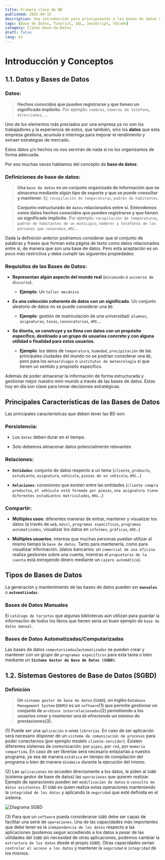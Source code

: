 ```yaml
---
title: Primera clase de BD
published: 2025-09-15
description: Una introducción para principiantes a las bases de datos SQL.
tags: [Base de Datos, Tutorial, SQL, JavaScript, VSCode]
category: Clases-Base-de-Datos
draft: false
lang: es
---
```


# Introducción y Conceptos

## 1.1. Datos y Bases de Datos

### Datos:

> **Hechos conocidos que pueden registrarse y que tienen un significado implícito.**
> Por ejemplo: `nombres`, `números de teléfono`, `direcciones`, ...

Uno de los elementos más preciados por una empresa ya no son los trabajadores y la experiencia de estos, que también, sino los **datos** que esta empresa gestiona, acumula e interroga para mejorar el rendimiento y extraer estrategias de mercado.

Estos datos y/o hechos no nos servirán de nada si no los organizamos de forma adecuada.

Por eso muchas veces hablamos del concepto de **base de datos**:

### Definiciones de base de datos:

> **Una `base de datos` es un conjunto organizado de información que se almacena mediante algún tipo de soporte y que se puede consultar y mantener.**
> Ej: `recopilación de temperaturas`, `padrón de habitantes`.

> **Conjunto estructurado de `datos` relacionados entre sí. Entendemos como datos hechos conocidos que pueden registrarse y que tienen un significado implícito.**
> Por ejemplo: `recopilación de temperaturas`, `padrón de habitantes de un municipio`, `nombres y teléfonos de las personas que conocemos`, etc...

Dada la definición anterior podríamos considerar que el conjunto de palabras y frases que forman esta página de texto como datos relacionados entre sí, de manera que son una base de datos. Pero esta aceptación es un poco más restrictiva y debe cumplir las siguientes propiedades:

### Requisitos de las Bases de Datos:

- **Representan algún aspecto del mundo real** (`minimundo` o `universo de discurso`).
  - **Ejemplo**: Un `taller mecánico`

- **Es una colección coherente de datos con un significado**. Un conjunto aleatorio de datos no se puede considerar una `BD`.
  - **Ejemplo**: gestión de matriculación de una universidad: `alumnos`, `asignaturas`, `tasas`, `convocatorias`, etc...

- **Se diseña, se construye y se llena con datos con un propósito específico, destinado a un grupo de usuarios concreto y con alguna utilidad o finalidad para estos usuarios.**
  - **Ejemplo**: los datos de `temperatura`, `humedad`, `precipitación` de las principales ciudades del mundo no se podrían considerar una `BD`, pero para los `meteorólogos` o `institutos de meteorología` sí que tienen un sentido y propósito específico.

Además de poder almacenar la información de forma estructurada y gestionar mejor nuestro mini-mundo a través de las bases de datos. Estas hoy en día son clave para tomar decisiones estratégicas.

## Principales Características de las Bases de Datos

Las principales características que deben tener las BD son:

### Persistencia:

- Los `datos` deben durar en el tiempo.

- Solo debemos almacenar datos potencialmente relevantes

### Relaciones:

- **`Entidades`**: conjunto de datos respecto a un tema (`cliente`, `producto`, `estudiante`, `asignatura`, `vehículo`, `piezas de un vehículo`, etc...)

- **`Relaciones`**: conexiones que existen entre las entidades (`cliente compra productos`, `el vehículo está formado por piezas`, `una asignatura tiene diferentes estudiantes matriculados`, etc...)

### Compartir:

- **Múltiples usos**: diferentes maneras de entrar, mantener y visualizar los datos (a través de `web`, `móvil`, `programas específicos`, `programas automatizados`, visualizar los datos en `informes`, `gráficas`, etc..)

- **Múltiples usuarios**: interesa que muchas personas puedan utilizar al mismo tiempo la `base de datos`. Tanto para mantenerla, como para visualizar información. (datos bancarios: un `comercial de una oficina` realiza gestiones sobre una cuenta, mientras el `propietario de la cuenta` está extrayendo dinero mediante un `cajero automático`).

## Tipos de Bases de Datos

La generación y mantenimiento de las bases de datos pueden ser **`manuales`** o **`automatizadas`**.

### Bases de Datos Manuales

El `catálogo de tarjetas` que algunas bibliotecas aún utilizan para guardar la información de todos los libros que tienen sería un buen ejemplo de `base de datos manual`.

### Bases de Datos Automatizadas/Computarizadas

Las bases de datos `computarizadas`/`automatizadas` se pueden crear y mantener con un grupo de `programas específicos` para esta tarea o bien mediante un **`Sistema Gestor de Base de Datos (SGBD)`**.

## 1.2. Sistemas Gestores de Base de Datos (SGBD)

### Definición

> **Un `sistema gestor de base de datos` (`SGBD`), en inglés `Database Management System` (`DBMS`) es un `software`(1) que permite gestionar un conjunto de `archivos interrelacionados`(2) permitiendo a los usuarios crear y mantener una `BD` ofreciendo un mínimo de prestaciones(3).**

(1) Puede ser una `aplicación` o unas `librerías`. En caso de ser aplicación será necesario disponer de un `sistema de comunicación de procesos` para poder conectarnos (por ejemplo modelo `cliente-servidor`). Existen diferentes sistemas de comunicación: por `pipes`, por `red`, por `memoria compartida`. En caso de ser librerías será necesario enlazarlas a nuestro programa, ya sea de manera `estática` en tiempo de compilación del programa o bien de manera `dinámica` durante la ejecución del mismo.

(2) Las `aplicaciones` no acceden directamente a los datos, le piden al `SGBD` (sistema gestor de base de datos) las `operaciones` que quieren realizar. Ejemplo de operaciones pueden ser `modificación de datos` o `consulta de datos existentes`. El `SGBD` es quien realiza estas operaciones manteniendo la `integridad de los datos` y aplicando la `seguridad` que esté definida en el sistema.

![Diagrama SGBD](/db01.png)

(3) Para que un `software` pueda considerarse `SGBD` debe ser capaz de facilitar una serie de `operaciones`. Una de las capacidades más importantes que debe tener es la `independencia de los datos` respecto a las aplicaciones (podemos seguir accediendo a los datos a pesar de las utilidades del `SGBD` sin necesidad de otras aplicaciones, podemos cambiar la `estructura de los datos` desde el propio `SGBD`). Otras capacidades serían `controlar el acceso a los datos` y mantener la `seguridad` e `integridad` de los mismos.
